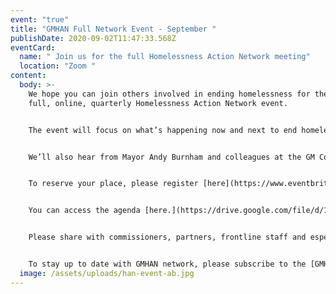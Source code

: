 ```yaml
---
event: "true"
title: "GMHAN Full Network Event - September "
publishDate: 2020-09-02T11:47:33.568Z
eventCard:
  name: " Join us for the full Homelessness Action Network meeting"
  location: "Zoom "
content:
  body: >-
    We hope you can join others involved in ending homelessness for the second
    full, online, quarterly Homelessness Action Network event.


    The event will focus on what’s happening now and next to end homelessness in Greater Manchester, and ask what can we do or influence to achieve the ambition to[ ‘Build Back Better’.](https://www.gmhan.net/assets/uploads/gmhan-building-back-better-proposal.pdf)


    We’ll also hear from Mayor Andy Burnham and colleagues at the GM Combined Authority about the latest updates and plans across GM homelessness programmes.


    To reserve your place, please register [here](https://www.eventbrite.co.uk/e/gmhan-full-network-event-tickets-117515031623) and the joining information will follow before the event.


    You can access the agenda [here.](https://drive.google.com/file/d/1twsF8cH7Q789c5ydJlCRDVYwBbP7cY-K/view)


    Please share with commissioners, partners, frontline staff and especially people with lived experience of homelessness or currently accessing services for a wider representation of voices.


    To stay up to date with GMHAN network, please subscribe to the [GMHAN mailing list](https://streetsupport.us12.list-manage.com/subscribe?u=da9a1d4bb2b1a69a981456972&id=3c6ae13085) to hear about news and activities.
  image: /assets/uploads/han-event-ab.jpg
---
```

